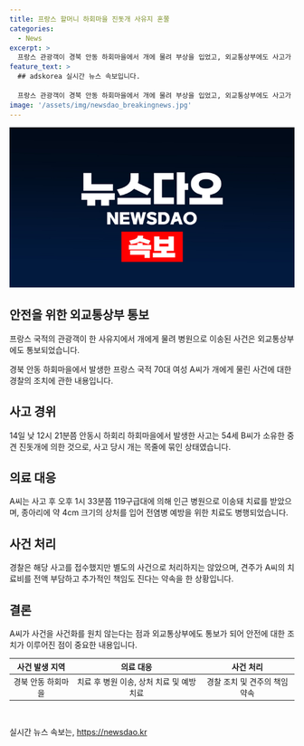 ```yaml
---
title: 프랑스 할머니 하회마을 진돗개 사유지 혼쭐
categories:
  - News
excerpt: >
  프랑스 관광객이 경북 안동 하회마을에서 개에 물려 부상을 입었고, 외교통상부에도 사고가 통보됐습니다. 70대 여성 A씨는 중견 진돗개에게 종아리를 4cm 상처입었으며, 경찰은 별도 사건으로 이송하지 않았다고 밝혔습니다. 사고 당시 개는 목줄에 묶여 있었으며, 경찰은 견주가 치료비를 부담하고 책임을 질 것으로 약속했다고 전했습니다. A씨는 병원 치료 후 귀국 예정이며, 사건을 공개하길 원하지 않는 것으로 알려졌습니다.
feature_text: >
  ## adskorea 실시간 뉴스 속보입니다.

  프랑스 관광객이 경북 안동 하회마을에서 개에 물려 부상을 입었고, 외교통상부에도 사고가 통보됐습니다. 70대 여성 A씨는 중견 진돗개에게 종아리를 4cm 상처입었으며, 경찰은 별도 사건으로 이송하지 않았다고 밝혔습니다. 사고 당시 개는 목줄에 묶여 있었으며, 경찰은 견주가 치료비를 부담하고 책임을 질 것으로 약속했다고 전했습니다. A씨는 병원 치료 후 귀국 예정이며, 사건을 공개하길 원하지 않는 것으로 알려졌습니다.
image: '/assets/img/newsdao_breakingnews.jpg'
---
```


<p><img src="/assets/img/newsdao_breakingnews.jpg" alt="adskorea 속보" /></p>

<h2 data-ke-size="size26">안전을 위한 외교통상부 통보</h2>

<p data-ke-size="size16">프랑스 국적의 관광객이 한 사유지에서 개에게 물려 병원으로 이송된 사건은 외교통상부에도 통보되었습니다.</p>

<p data-ke-size="size16">경북 안동 하회마을에서 발생한 프랑스 국적 70대 여성 A씨가 개에게 물린 사건에 대한 경찰의 조치에 관한 내용입니다.</p>

<h2 data-ke-size="size26">사고 경위</h2>

<p data-ke-size="size16">14일 낮 12시 21분쯤 안동시 하회리 하회마을에서 발생한 사고는 54세 B씨가 소유한 중견 진돗개에 의한 것으로, 사고 당시 개는 목줄에 묶인 상태였습니다.</p>

<h2 data-ke-size="size26">의료 대응</h2>

<p data-ke-size="size16">A씨는 사고 후 오후 1시 33분쯤 119구급대에 의해 인근 병원으로 이송돼 치료를 받았으며, 종아리에 약 4cm 크기의 상처를 입어 전염병 예방을 위한 치료도 병행되었습니다.</p>

<h2 data-ke-size="size26">사건 처리</h2>

<p data-ke-size="size16">경찰은 해당 사고를 접수했지만 별도의 사건으로 처리하지는 않았으며, 견주가 A씨의 치료비를 전액 부담하고 추가적인 책임도 진다는 약속을 한 상황입니다.</p>

<h2 data-ke-size="size26">결론</h2>

<p data-ke-size="size16">A씨가 사건을 사건화를 원치 않는다는 점과 외교통상부에도 통보가 되어 안전에 대한 조치가 이루어진 점이 중요한 내용입니다.</p>

<table>
    <thead>
        <tr>
            <th>사건 발생 지역</th>
            <th>의료 대응</th>
            <th>사건 처리</th>
        </tr>
    </thead>
    <tbody>
        <tr>
            <td style="text-align: center; height: 17px;">경북 안동 하회마을</td>
            <td style="text-align: center; height: 17px;">치료 후 병원 이송, 상처 치료 및 예방 치료</td>
            <td style="text-align: center; height: 17px;">경찰 조치 및 견주의 책임 약속</td>
        </tr>
    </tbody>
</table>

<p data-ke-size="size16">&nbsp;</p>
실시간 뉴스 속보는, <a href="https://newsdao.kr" rel="dofollow">https://newsdao.kr</a>


